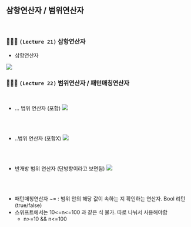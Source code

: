 ## 삼항연산자 / 범위연산자

<br/>

### 👩🏻‍💻 `(Lecture 21)` 삼항연산자

- 삼항연산자

<img src="https://img1.daumcdn.net/thumb/R1280x0/?scode=mtistory2&fname=https%3A%2F%2Fblog.kakaocdn.net%2Fdn%2FdKLfMD%2FbtsudO3P4Kx%2FNC3QPWrucPDXf28CAUKP31%2Fimg.png" />

<br/>

### 👩🏻‍💻 `(Lecture 22)` 범위연산자 / 패턴매칭연산자

<br/>

- ... 범위 연산자 (포함)
  <img src="https://img1.daumcdn.net/thumb/R1280x0/?scode=mtistory2&fname=https%3A%2F%2Fblog.kakaocdn.net%2Fdn%2Fb8c3yT%2FbtsuefNK5hF%2FlLnkJKb72fRXv6kod4t84K%2Fimg.png" />

<br/><br/>

- ..범위 연산자 (포함X)
  <img src="https://img1.daumcdn.net/thumb/R1280x0/?scode=mtistory2&fname=https%3A%2F%2Fblog.kakaocdn.net%2Fdn%2FsDvhN%2Fbtst6mUR55B%2Ft6GXuc0w5Ka1hAnPiHRH4k%2Fimg.png" />

<br/><br/>

- 반개방 범위 연산자 (단방향이라고 보면됨)
  <img src="https://img1.daumcdn.net/thumb/R1280x0/?scode=mtistory2&fname=https%3A%2F%2Fblog.kakaocdn.net%2Fdn%2FSV0lU%2FbtsubLNdQ9a%2FmoK3HzD1V14KvdWgkaFVS0%2Fimg.png" />

<br/><br/>

- 패턴매칭연산자 ~= : 범위 안의 해당 값이 속하는 지 확인하는 연산자. Bool 리턴(true/false)
- 스위프트에서는 10<=n<=100 과 같은 식 불가. 따로 나눠서 사용해야함
  - n>=10 && n<=100
